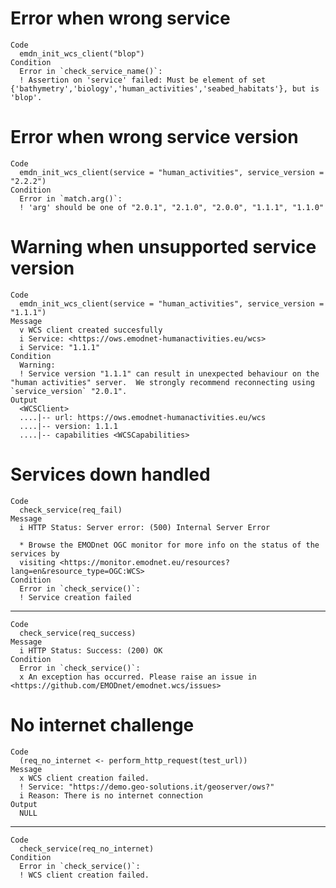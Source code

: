 # Error when wrong service

    Code
      emdn_init_wcs_client("blop")
    Condition
      Error in `check_service_name()`:
      ! Assertion on 'service' failed: Must be element of set {'bathymetry','biology','human_activities','seabed_habitats'}, but is 'blop'.

# Error when wrong service version

    Code
      emdn_init_wcs_client(service = "human_activities", service_version = "2.2.2")
    Condition
      Error in `match.arg()`:
      ! 'arg' should be one of "2.0.1", "2.1.0", "2.0.0", "1.1.1", "1.1.0"

# Warning when unsupported service version

    Code
      emdn_init_wcs_client(service = "human_activities", service_version = "1.1.1")
    Message
      v WCS client created succesfully
      i Service: <https://ows.emodnet-humanactivities.eu/wcs>
      i Service: "1.1.1"
    Condition
      Warning:
      ! Service version "1.1.1" can result in unexpected behaviour on the "human activities" server.  We strongly recommend reconnecting using `service_version` "2.0.1".
    Output
      <WCSClient>
      ....|-- url: https://ows.emodnet-humanactivities.eu/wcs
      ....|-- version: 1.1.1
      ....|-- capabilities <WCSCapabilities>

# Services down handled

    Code
      check_service(req_fail)
    Message
      i HTTP Status: Server error: (500) Internal Server Error
      
      * Browse the EMODnet OGC monitor for more info on the status of the services by
      visiting <https://monitor.emodnet.eu/resources?lang=en&resource_type=OGC:WCS>
    Condition
      Error in `check_service()`:
      ! Service creation failed

---

    Code
      check_service(req_success)
    Message
      i HTTP Status: Success: (200) OK
    Condition
      Error in `check_service()`:
      x An exception has occurred. Please raise an issue in <https://github.com/EMODnet/emodnet.wcs/issues>

# No internet challenge

    Code
      (req_no_internet <- perform_http_request(test_url))
    Message
      x WCS client creation failed.
      ! Service: "https://demo.geo-solutions.it/geoserver/ows?"
      i Reason: There is no internet connection
    Output
      NULL

---

    Code
      check_service(req_no_internet)
    Condition
      Error in `check_service()`:
      ! WCS client creation failed.

